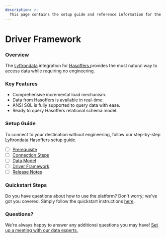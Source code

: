```yaml
---
description: >-
  This page contains the setup guide and reference information for the Hasoffers source connector.
---
```


# Driver Framework

### Overview

The [Lyftrondata](https://www.lyftrondata.com/) integration for [Hasoffers](https://www.lyftrondata.com/integration/hasoffers/)[ ](https://www.lyftrondata.com/integration/hasoffers/)provides the most natural way to access data while requiring no engineering.

### Key Features

* Comprehensive incremental load mechanism.
* Data from Hasoffers is available in real-time.&#x20;
* ANSI SQL is fully supported to query data with ease.
* Ready to query Hasoffers relational schema model.

### Setup Guide

To connect to your destination without engineering, follow our step-by-step Lyftrondata Hasoffers setup guide.

* [ ] [Prerequisite](../../marketing-analytics/hasoffers/prerequisite.md)
* [ ] [Connection Steps](../../marketing-analytics/hasoffers/connection-steps.md)
* [ ] [Data Model](../../marketing-analytics/hasoffers/data-model/)
* [ ] [Driver Framework](../../marketing-analytics/hasoffers/driver-framework/)
* [ ] [Release Notes](../../marketing-analytics/hasoffers/release-notes.md)

### Quickstart Steps

Do you have questions about how to use the platform? Don't worry; we've got you covered. Simply follow the quickstart instructions [here](../../../quickstart-steps.md).

### Questions? <a href="#questions" id="questions"></a>

We're always happy to answer any additional questions you may have! [Set up a meeting with our data experts.](https://www.lyftrondata.com/book-a-meeting/)


